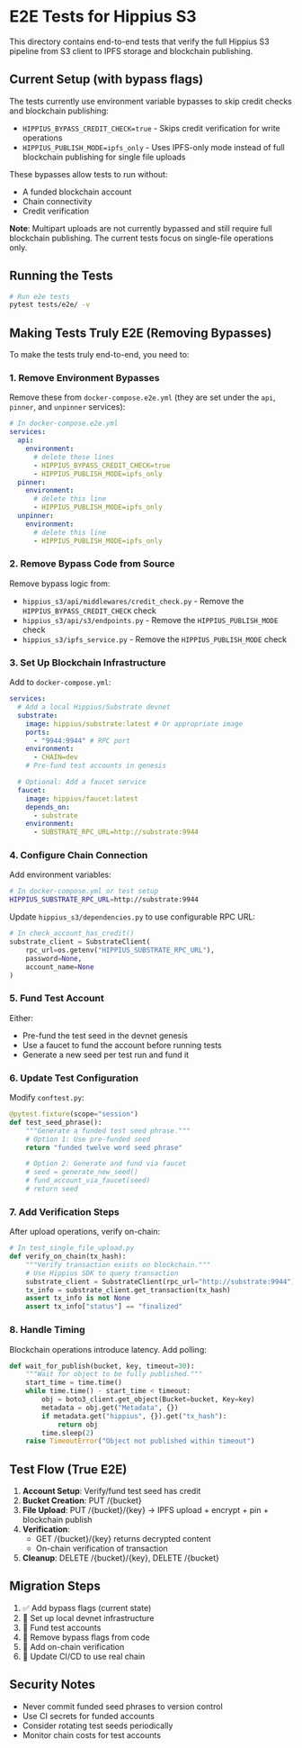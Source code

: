 # E2E Tests for Hippius S3

This directory contains end-to-end tests that verify the full Hippius S3 pipeline from S3 client to IPFS storage and blockchain publishing.

## Current Setup (with bypass flags)

The tests currently use environment variable bypasses to skip credit checks and blockchain publishing:

- `HIPPIUS_BYPASS_CREDIT_CHECK=true` - Skips credit verification for write operations
- `HIPPIUS_PUBLISH_MODE=ipfs_only` - Uses IPFS-only mode instead of full blockchain publishing for single file uploads

These bypasses allow tests to run without:

- A funded blockchain account
- Chain connectivity
- Credit verification

**Note**: Multipart uploads are not currently bypassed and still require full blockchain publishing. The current tests focus on single-file operations only.

## Running the Tests

```bash
# Run e2e tests
pytest tests/e2e/ -v
```

## Making Tests Truly E2E (Removing Bypasses)

To make the tests truly end-to-end, you need to:

### 1. Remove Environment Bypasses

Remove these from `docker-compose.e2e.yml` (they are set under the `api`, `pinner`, and `unpinner` services):

```yaml
# In docker-compose.e2e.yml
services:
  api:
    environment:
      # delete these lines
      - HIPPIUS_BYPASS_CREDIT_CHECK=true
      - HIPPIUS_PUBLISH_MODE=ipfs_only
  pinner:
    environment:
      # delete this line
      - HIPPIUS_PUBLISH_MODE=ipfs_only
  unpinner:
    environment:
      # delete this line
      - HIPPIUS_PUBLISH_MODE=ipfs_only
```

### 2. Remove Bypass Code from Source

Remove bypass logic from:

- `hippius_s3/api/middlewares/credit_check.py` - Remove the `HIPPIUS_BYPASS_CREDIT_CHECK` check
- `hippius_s3/api/s3/endpoints.py` - Remove the `HIPPIUS_PUBLISH_MODE` check
- `hippius_s3/ipfs_service.py` - Remove the `HIPPIUS_PUBLISH_MODE` check

### 3. Set Up Blockchain Infrastructure

Add to `docker-compose.yml`:

```yaml
services:
  # Add a local Hippius/Substrate devnet
  substrate:
    image: hippius/substrate:latest # Or appropriate image
    ports:
      - "9944:9944" # RPC port
    environment:
      - CHAIN=dev
    # Pre-fund test accounts in genesis

  # Optional: Add a faucet service
  faucet:
    image: hippius/faucet:latest
    depends_on:
      - substrate
    environment:
      - SUBSTRATE_RPC_URL=http://substrate:9944
```

### 4. Configure Chain Connection

Add environment variables:

```bash
# In docker-compose.yml or test setup
HIPPIUS_SUBSTRATE_RPC_URL=http://substrate:9944
```

Update `hippius_s3/dependencies.py` to use configurable RPC URL:

```python
# In check_account_has_credit()
substrate_client = SubstrateClient(
    rpc_url=os.getenv("HIPPIUS_SUBSTRATE_RPC_URL"),
    password=None,
    account_name=None
)
```

### 5. Fund Test Account

Either:

- Pre-fund the test seed in the devnet genesis
- Use a faucet to fund the account before running tests
- Generate a new seed per test run and fund it

### 6. Update Test Configuration

Modify `conftest.py`:

```python
@pytest.fixture(scope="session")
def test_seed_phrase():
    """Generate a funded test seed phrase."""
    # Option 1: Use pre-funded seed
    return "funded twelve word seed phrase"

    # Option 2: Generate and fund via faucet
    # seed = generate_new_seed()
    # fund_account_via_faucet(seed)
    # return seed
```

### 7. Add Verification Steps

After upload operations, verify on-chain:

```python
# In test_single_file_upload.py
def verify_on_chain(tx_hash):
    """Verify transaction exists on blockchain."""
    # Use Hippius SDK to query transaction
    substrate_client = SubstrateClient(rpc_url="http://substrate:9944")
    tx_info = substrate_client.get_transaction(tx_hash)
    assert tx_info is not None
    assert tx_info["status"] == "finalized"
```

### 8. Handle Timing

Blockchain operations introduce latency. Add polling:

```python
def wait_for_publish(bucket, key, timeout=30):
    """Wait for object to be fully published."""
    start_time = time.time()
    while time.time() - start_time < timeout:
        obj = boto3_client.get_object(Bucket=bucket, Key=key)
        metadata = obj.get("Metadata", {})
        if metadata.get("hippius", {}).get("tx_hash"):
            return obj
        time.sleep(2)
    raise TimeoutError("Object not published within timeout")
```

## Test Flow (True E2E)

1. **Account Setup**: Verify/fund test seed has credit
2. **Bucket Creation**: PUT /{bucket}
3. **File Upload**: PUT /{bucket}/{key} → IPFS upload + encrypt + pin + blockchain publish
4. **Verification**:
   - GET /{bucket}/{key} returns decrypted content
   - On-chain verification of transaction
5. **Cleanup**: DELETE /{bucket}/{key}, DELETE /{bucket}

## Migration Steps

1. ✅ Add bypass flags (current state)
2. 🔄 Set up local devnet infrastructure
3. 🔄 Fund test accounts
4. 🔄 Remove bypass flags from code
5. 🔄 Add on-chain verification
6. 🔄 Update CI/CD to use real chain

## Security Notes

- Never commit funded seed phrases to version control
- Use CI secrets for funded accounts
- Consider rotating test seeds periodically
- Monitor chain costs for test accounts
